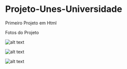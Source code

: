 # Projeto-Unes-Universidade
 Primeiro Projeto em Html

Fotos do Projeto 


![alt text](path/to/https://github.com/jonatbom/Projeto-Unes-Universidade/blob/main/Imagens/Site_P%C3%A1gina_Principal.png)

![alt text](path/to/https://github.com/jonatbom/Projeto-Unes-Universidade/blob/main/Imagens/Site_P%C3%A1gina_2.png)

![alt text](https://github.com/jonatbom/Projeto-Unes-Universidade/blob/main/Imagens/Site_P%C3%A1gina_3.png)
